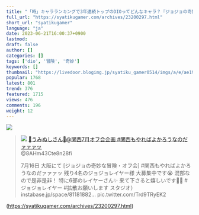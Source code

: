 ```yaml
---
title: "「時」キャラランキングで3年連続トップのDIOってどんなキャラ？『ジョジョの奇妙な冒険』ファン必見！ : 社畜ゲーマー速報"
full_url: "https://syatikugamer.com/archives/23200297.html"
short_url: "syatikugamer"
language: "ja"
date: 2023-06-21T16:00:37+0900
lastmod: 
draft: false
author: []
categories: []
tags: ['dio', '冒険', '奇妙']
keywords: []
thumbnail: "https://livedoor.blogimg.jp/syatiku_gamer0514/imgs/a/e/ae199ddd.jpg"
popular: 1768
latest: 801
trend: 376
featured: 1715
views: 476
comments: 196
weight: 12
---
```


![](https://livedoor.blogimg.jp/syatiku_gamer0514/imgs/a/e/ae199ddd.jpg)

<blockquote id='twibodyZSt0xkAJ2W'> <p> <img src='https://livedoor.blogimg.jp/syatiku_gamer0514/imgs/8/2/82136ce1.jpg'> <a href='https://twitter.com/8AHm43Cte8n28fi/status/1668950001379332097' target='_blank'>🦐うみぬしさん🦐@関西7月オフ会企画 #関西もやればよかろうなのだァァァッ </a><br> @8AHm43Cte8n28fi </p> <p id='twitextZSt0xkAJ2W'> 7月16日 大阪にて [ジョジョの奇妙な冒険・オフ会] #関西もやればよかろうなのだァァァッ 残り4名のジョジョレイヤー様 大募集中です😭 混部なので是非是非！ 特に6部のレイヤーさん✨ 来て下さると嬉しいです🥹🥹 #ジョジョレイヤー #拡散お願いします スタジオ）instabase.jp/space/81181882… pic.twitter.com/Trd9TRyEK2 </p> </blockquote> 

(https://syatikugamer.com/archives/23200297.html)
